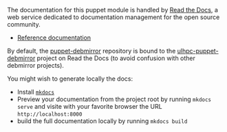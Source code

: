 The documentation for this puppet module is handled by [Read the Docs](https://readthedocs.org/), a web service dedicated to documentation management for the open source community.

* [Reference documentation](https://docs.readthedocs.org/en/latest/)

By default, the [puppet-debmirror](https://github.com/ULHPC/puppet-debmirror) repository is bound to the [ulhpc-puppet-debmirror](http://ulhpc-puppet-debmirror.rtfd.org) project on Read the Docs (to avoid confusion with other debmirror projects). 

You might wish to generate locally the docs:

* Install [`mkdocs`](http://www.mkdocs.org/#installation)
* Preview your documentation from the project root by running `mkdocs serve` and visite with your favorite browser the URL `http://localhost:8000`
* build the full documentation locally by running `mkdocs build`


